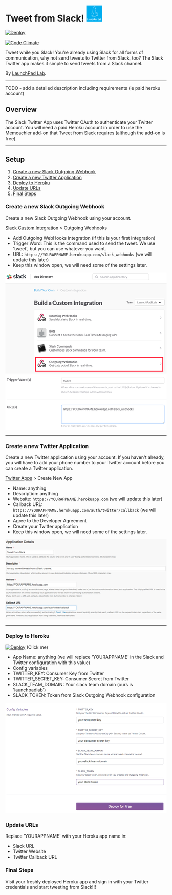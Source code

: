 #  Tweet from Slack! <img src="app/assets/images/lpl-logo.png" width="50" alt="LaunchPad Lab Logo">

[![Deploy](https://www.herokucdn.com/deploy/button.svg)](https://heroku.com/deploy?template=https://github.com/LaunchPadLab/slack_twitter_app/tree/dev)

[![Code Climate](https://codeclimate.com/repos/5727c3e0b7eacc22740059a0/badges/c6e5cf6f1cce6491948d/gpa.svg)](https://codeclimate.com/repos/5727c3e0b7eacc22740059a0/feed)

Tweet while you Slack! You're already using Slack for all forms of communication, why not send tweets to Twitter from Slack, too?
The Slack Twitter app makes it simple to send tweets from a Slack channel.

By [LaunchPad Lab](http://launchpadlab.com).

***

TODO - add a detailed description including requirements (ie paid heroku account)
## Overview
The Slack Twitter App uses Twitter OAuth to authenticate your Twitter account. You will need a paid Heroku account in order to use
the Memcachier add-on that Tweet from Slack requires (although the add-on is free).

***

## Setup
1. [Create a new Slack Outgoing Webhook](#create-a-new-slack-outgoing-webhook)
2. [Create a new Twitter Application](#create-a-new-twitter-application)
3. [Deploy to Heroku](#deploy-to-heroku)
4. [Update URLs](#update-urls)
5. [Final Steps](#final-steps)

### Create a new Slack Outgoing Webhook

Create a new Slack Outgoing Webhook using your account.

[Slack Custom Integration](https://slack.com/apps/build/custom-integration) > Outgoing Webhooks

* Add Outgoing WebHooks integration (if this is your first integration)
* Trigger Word: This is the command used to send the tweet. We use 'tweet', but you can use whatever you want.
* URL: `https://YOURAPPNAME.herokuapp.com/slack_webhooks` (we will update this later)
* Keep this window open, we will need some of the settings later.

![Slack screenshot](app/assets/images/slack1.png)
![Slack screenshot](app/assets/images/slack-setup.png)

***

### Create a new Twitter Application

Create a new Twitter application using your account. If you haven't already, you will have to add your phone number to your Twitter account before you can create a Twitter application.

[Twitter Apps](https://apps.twitter.com/) > Create New App

* Name: anything
* Description: anything
* Website: `https://YOURAPPNAME.herokuapp.com` (we will update this later)
* Callback URL: `https://YOURAPPNAME.herokuapp.com/auth/twitter/callback` (we will update this later)
* Agree to the Developer Agreement
* Create your Twitter application
* Keep this window open, we will need some of the settings later.

![Twitter screenshot](app/assets/images/twitter-setup.png)

***

### Deploy to Heroku

[![Deploy](https://www.herokucdn.com/deploy/button.svg)](https://heroku.com/deploy?template=https://github.com/LaunchPadLab/slack_twitter_app/tree/dev) (Click me)

* App Name: anything (we will replace 'YOURAPPNAME' in the Slack and Twitter configuration with this value)
* Config variables
 * TWITTER_KEY: Consumer Key from Twitter
 * TWITTER_SECRET_KEY: Consumer Secret from Twitter
 * SLACK_TEAM_DOMAIN: Your slack team domain (ours is 'launchpadlab')
 * SLACK_TOKEN: Token from Slack Outgoing Webhook configuration

![Heroku Screenshot](app/assets/images/heroku.png)

### Update URLs
Replace 'YOURAPPNAME' with your Heroku app name in:
* Slack URL
* Twitter Website
* Twitter Callback URL

### Final Steps
Visit your freshly deployed Heroku app and sign in with your Twitter credentials and start tweeting from Slack!!!
